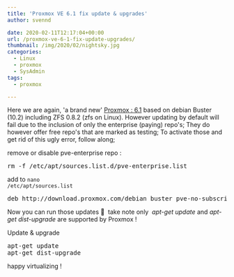 ```yaml
---
title: 'Proxmox VE 6.1 fix update & upgrades'
author: svennd

date: 2020-02-11T12:17:04+00:00
url: /proxmox-ve-6-1-fix-update-upgrades/
thumbnail: /img/2020/02/nightsky.jpg
categories:
  - Linux
  - proxmox
  - SysAdmin
tags:
  - proxmox

---
```

Here we are again, 'a brand new' [Proxmox : 6.1][1] based on debian Buster (10.2) including ZFS 0.8.2 (zfs on Linux). However updating by default will fail due to the inclusion of only the enterprise (paying) repo's; They do however offer free repo's that are marked as testing; To activate those and get rid of this ugly error, follow along;

remove or disable pve-enterprise repo :

<pre>rm -f /etc/apt/sources.list.d/pve-enterprise.list</pre>

add to <code class="EnlighterJSRAW" data-enlighter-language="null">nano /etc/apt/sources.list</code>

<pre>deb http://download.proxmox.com/debian buster pve-no-subscription</pre>

Now you can run those updates 🙂  take note only _<span class="enlighterEnlighterJS EnlighterJS"><span class=""> apt-get update</span></span>_ and _<span class="enlighterEnlighterJS EnlighterJS"><span class="">apt-get dist-upgrade</span></span>_ are supported by Proxmox !

Update & upgrade

<pre>apt-get update
apt-get dist-upgrade</pre>

happy virtualizing !

 [1]: https://www.proxmox.com/en/news/press-releases/proxmox-ve-6-1